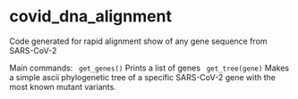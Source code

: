 # covid_dna_alignment
Code generated for rapid alignment show of any gene sequence from SARS-CoV-2

Main commands:
``` get_genes()``` Prints a list of genes
``` get_tree(gene)``` Makes a simple ascii phylogenetic tree of a specific SARS-CoV-2 gene with the most known mutant variants.


